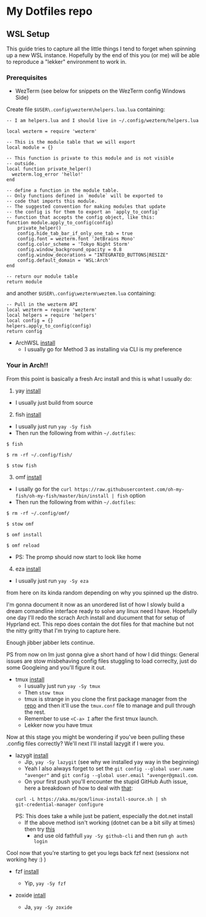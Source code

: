# My Dotfiles repo

## WSL Setup

This guide tries to capture all the little things I tend to forget when spinning up a new WSL instance.
Hopefully by the end of this you (or me) will be able to reproduce a "lekker" environment to work in.

### Prerequisites

- WezTerm (see below for snippets on the WezTerm config Windows Side)

Create file `$USER\.config\wezterm\helpers.lua.lua` containing:

```
-- I am helpers.lua and I should live in ~/.config/wezterm/helpers.lua

local wezterm = require 'wezterm'

-- This is the module table that we will export
local module = {}

-- This function is private to this module and is not visible
-- outside.
local function private_helper()
  wezterm.log_error 'hello!'
end

-- define a function in the module table.
-- Only functions defined in `module` will be exported to
-- code that imports this module.
-- The suggested convention for making modules that update
-- the config is for them to export an `apply_to_config`
-- function that accepts the config object, like this:
function module.apply_to_config(config)
    private_helper()
    config.hide_tab_bar_if_only_one_tab = true
    config.font = wezterm.font 'JetBrains Mono'
    config.color_scheme = 'Tokyo Night Storm'
    config.window_background_opacity = 0.8
    config.window_decorations = "INTEGRATED_BUTTONS|RESIZE"
    config.default_domain = 'WSL:Arch'
end

-- return our module table
return module
```
and another `$USER\.config\wezterm\weztem.lua` containing:

```
-- Pull in the wezterm API
local wezterm = require 'wezterm'
local helpers = require 'helpers'
local config = {}
helpers.apply_to_config(config)
return config
```
- ArchWSL [install](https://wsldl-pg.github.io/ArchW-docs/How-to-Setup/)
  - I usually go for Method 3 as installing via CLI is my preference

### Your in Arch!!

From this point is basically a fresh Arc install and this is what I usually do:

1. yay [install](https://github.com/Jguer/yay)
  - I usually just build from source

2. fish [install](https://fishshell.com/)
  - I usually just run `yay -Sy fish`
  - Then run the following from within `~/.dotfiles`:
  ```
  $ fish

  $ rm -rf ~/.config/fish/

  $ stow fish
  ```
3. omf [install](https://github.com/oh-my-fish/oh-my-fish)
  - I usally go for the  `curl https://raw.githubusercontent.com/oh-my-fish/oh-my-fish/master/bin/install | fish` option
  - Then run the following from within `~/.dotfiles`:
  ```
  $ rm -rf ~/.config/omf/

  $ stow omf

  $ omf install

  $ omf reload
  ```
  - PS: The promp should now start to look like home

4. eza [install](https://github.com/eza-community/eza)
  - I usually just run `yay -Sy eza`

from here on its kinda random depending on why you spinned up the distro.

I'm gonna document it now as an unordered list of how I slowly build a dream comandline interface ready to solve any linux need I have. Hopefully one day I'll redo the scrach Arch install and ducument that for setup of Hyprland ect. This repo does contain the dot files for that machine but not the nitty gritty that I'm trying to capture here.

Enough jibber jabber lets continue.

PS from now on Im just gonna give a short hand of how I did things:
General issues are stow misbehaving config files stuggling to load correclty, just do some Googleing and you'll figure it out.

- tmux [install](https://github.com/tmux/tmux/wiki/Installing)
  - I usually just run `yay -Sy tmux`
  - Then `stow tmux`
  - tmux is strange in you clone the first package manager from the [repo](https://github.com/tmux-plugins/tpm) and then it'll use the `tmux.conf` file to manage and pull through the rest.
  - Remember to use `<C-a> I` after the first tmux launch.
  - Lekker now you have tmux

Now at this stage you might be wondering if you've been pulling these .config files correctly? We'll next I'll install lazygit if I were you.

- lazygit [install](https://github.com/jesseduffield/lazygit)
  - Jip, `yay -Sy lazygit` (see why we installed yay way in the beginning)
  - Yeah I also always forget to set the `git config --global user.name "avenger"` and `git config --global user.email "avenger@gmail.com`. 
  - On your first push you'll encounter the stupid GitHub Auth issue, here a
  breakdown of how to deal with [that](https://github.com/git-ecosystem/git-credential-manager/blob/release/docs/install.md):
  ```
  curl -L https://aka.ms/gcm/linux-install-source.sh | sh
  git-credential-manager configure
  ```
  PS: This does take a while just be patient, especially the dot.net install
  - If the above method isn't working (dotnet can be a bit silly at times) then try [this](https://github.com/cli/cli/blob/trunk/docs/install_linux.md)
    - and use old fathfull `yay -Sy github-cli` and then run `gh auth login`

Cool now that you're starting to get you legs back fzf next (sessionx not working hey :) )

- fzf [install](https://github.com/junegunn/fzf)
  - Yip, `yay -Sy fzf`

- zoxide [intall](https://github.com/ajeetdsouza/zoxide)
  - Ja, `yay -Sy zoxide`
